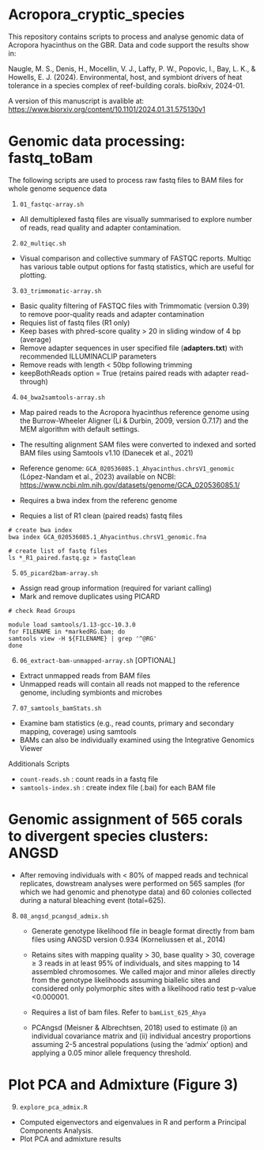 # Acropora_cryptic_species

This repository contains scripts to process and analyse genomic data of Acropora hyacinthus on the GBR. Data and code support the results show in:

Naugle, M. S., Denis, H., Mocellin, V. J., Laffy, P. W., Popovic, I., Bay, L. K., & Howells, E. J. (2024). Environmental, host, and symbiont drivers of heat tolerance in a species complex of reef-building corals. bioRxiv, 2024-01.

A version of this manuscript is avalible at: https://www.biorxiv.org/content/10.1101/2024.01.31.575130v1

# Genomic data processing: fastq_toBam

The following scripts are used to process raw fastq files to BAM files for whole genome sequence data

1) `01_fastqc-array.sh`
  - All demultiplexed fastq files are visually summarised to explore number of reads, read quality and adapter contamination. 

2) `02_multiqc.sh`
  - Visual comparison and collective summary of FASTQC reports. Multiqc has various table output options for fastq statistics, which are useful for plotting.

3) `03_trimmomatic-array.sh`
  - Basic quality filtering of FASTQC files with Trimmomatic (version 0.39) to remove poor-quality reads and adapter contamination
  - Requies list of fastq files (R1 only)
  - Keep bases with phred-score quality > 20 in sliding window of 4 bp (average)
  - Remove adapter sequences in user specified file (**adapters.txt**) with recommended ILLUMINACLIP parameters
  - Remove reads with length < 50bp following trimming
  - keepBothReads option = True (retains paired reads with adapter read-through)

4) `04_bwa2samtools-array.sh`
  - Map paired reads to the Acropora hyacinthus reference genome using the Burrow-Wheeler Aligner (Li & Durbin, 2009, version 0.7.17) and the MEM algorithm with default settings.
  - The resulting alignment SAM files were converted to indexed and sorted BAM files using Samtools v1.10 (Danecek et al., 2021)
  - Reference genome: `GCA_020536085.1_Ahyacinthus.chrsV1_genomic` (López-Nandam et al., 2023) available on NCBI: https://www.ncbi.nlm.nih.gov/datasets/genome/GCA_020536085.1/
    
  - Requires a bwa index from the referenc genome
  - Requies a list of R1 clean (paired reads) fastq files

```
# create bwa index
bwa index GCA_020536085.1_Ahyacinthus.chrsV1_genomic.fna

# create list of fastq files
ls *_R1_paired.fastq.gz > fastqClean

```

5) `05_picard2bam-array.sh`
  - Assign read group information (required for variant calling)
  - Mark and remove duplicates using PICARD

```
# check Read Groups

module load samtools/1.13-gcc-10.3.0
for FILENAME in *markedRG.bam; do
samtools view -H ${FILENAME} | grep '^@RG'
done
```

6) `06_extract-bam-unmapped-array.sh` [OPTIONAL]
  - Extract unmapped reads from BAM files
  - Unmapped reads will contain all reads not mapped to the reference genome, including symbionts and microbes

7) `07_samtools_bamStats.sh`
  - Examine bam statistics (e.g., read counts, primary and secondary mapping, coverage) using samtools
  - BAMs can also be individually examined using the Integrative Genomics Viewer 

Additionals Scripts
   - `count-reads.sh` : count reads in a fastq file
   - `samtools-index.sh` : create index file (.bai) for each BAM file

# Genomic assignment of 565 corals to divergent species clusters: ANGSD

- After removing individuals with < 80% of mapped reads and technical replicates, dowstream analyses were performed on 565 samples (for which we had genomic and phenotype data) and 60 colonies collected during a natural bleaching event (total=625).

8) `08_angsd_pcangsd_admix.sh`
    - Generate genotype likelihood file in beagle format directly from bam files using ANGSD version 0.934 (Korneliussen et al., 2014)
    - Retains sites with mapping quality > 30, base quality > 30, coverage ≥ 3 reads in at least 95% of individuals, and sites mapping to 14 assembled chromosomes. We called major and minor alleles directly from the genotype likelihoods assuming biallelic sites and considered only polymorphic sites with a likelihood ratio test p-value <0.000001. 
    - Requires a list of bam files. Refer to `bamList_625_Ahya`
      
    - PCAngsd (Meisner & Albrechtsen, 2018) used to estimate (i) an individual covariance matrix and (ii) individual ancestry proportions assuming 2-5 ancestral populations (using the ‘admix’ option) and applying a 0.05 minor allele frequency threshold.
   
# Plot PCA and Admixture (Figure 3)
9) `explore_pca_admix.R`
 - Computed eigenvectors and eigenvalues in R and perform a Principal Components Analysis.
 - Plot PCA and admixture results
 


